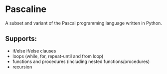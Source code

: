 # Pascaline

A subset and variant of the Pascal programming language written in Python.

## Supports:
- if/else if/else clauses
- loops (while, for, repeat-until and from loop)
- functions and procedures (including nested functions/procedures)
- recursion
